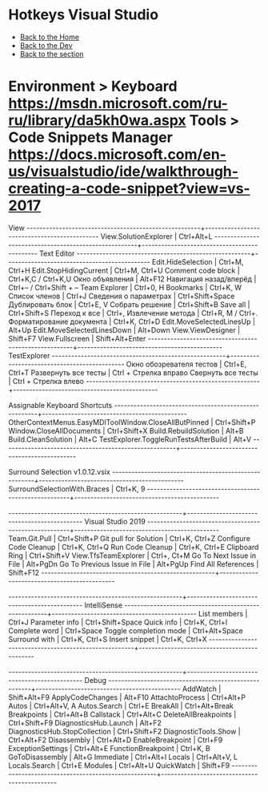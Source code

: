 # Hotkeys Visual Studio

- [Back to the Home](../../../README.md)
- [Back to the Dev](../../README.md)
- [Back to the section](README.md)

Environment > Keyboard
https://msdn.microsoft.com/ru-ru/library/da5kh0wa.aspx
Tools > Code Snippets Manager
https://docs.microsoft.com/en-us/visualstudio/ide/walkthrough-creating-a-code-snippet?view=vs-2017
====================================================================================================

View
------------------------------------------------------+---------------------------------------------
View.SolutionExplorer                                 | Ctrl+Alt+L
------------------------------------------------------+---------------------------------------------
Text Editor
------------------------------------------------------+---------------------------------------------
Edit.HideSelection                                    | Ctrl+M, Ctrl+H
Edit.StopHidingCurrent                                | Ctrl+M, Ctrl+U
Comment code block                                    | Ctrl+K,C / Ctrl+K,U
Окно объявления                                       | Alt+F12
Навигация назад/вперёд                                | Ctrl+– / Ctrl+Shift + –
Team Explorer                                         | Ctrl+0, H
Bookmarks                                             | Ctrl+K, W
Список членов                                         | Ctrl+J
Сведения о параметрах                                 | Ctrl+Shift+Space
Дублировать блок                                      | Ctrl+E, V
Собрать решение                                       | Ctrl+Shift+B
Save all                                              | Ctrl+Shift+S
Переход к все                                         | Ctrl+,
Извлечение метода                                     | Ctrl+R, M / Ctrl+.
Форматирование документа                              | Ctrl+K, Ctrl+D
Edit.MoveSelectedLinesUp                              | Alt+Up
Edit.MoveSelectedLinesDown                            | Alt+Down
View.ViewDesigner                                     | Shift+F7
View.Fullscreen                                       | Shift+Alt+Enter
------------------------------------------------------+---------------------------------------------
TestExplorer
------------------------------------------------------+---------------------------------------------
Окно обозревателя тестов                              | Ctrl+E, Ctrl+T
Развернуть все тесты                                  | Ctrl + Стрелка вправо
Свернуть все тесты                                    | Ctrl + Стрелка влево
------------------------------------------------------+---------------------------------------------

Assignable Keyboard Shortcuts
------------------------------------------------------+---------------------------------------------
OtherContextMenus.EasyMDIToolWindow.CloseAllButPinned | Ctrl+Shift+P
Window.CloseAllDocuments                              | Ctrl+Shift+X
Build.RebuildSolution                                 | Alt+B
Build.CleanSolution                                   | Alt+C
TestExplorer.ToggleRunTestsAfterBuild                 | Alt+V
------------------------------------------------------+---------------------------------------------

Surround Selection v1.0.12.vsix
------------------------------------------------------+---------------------------------------------
SurroundSelectionWith.Braces                          | Ctrl+K, 9
------------------------------------------------------+---------------------------------------------

------------------------------------------------------+---------------------------------------------
Visual Studio 2019
------------------------------------------------------+---------------------------------------------
Team.Git.Pull                                         | Ctrl+Shift+P
Git pull for Solution                                 | Ctrl+K, Ctrl+Z
Configure Code Cleanup                                | Ctrl+K, Ctrl+Q
Run Code Cleanup                                      | Ctrl+K, Ctrl+E
Clipboard Ring                                        | Ctrl+Shift+V
View.TfsTeamExplorer                                  | Ctrl+\, Ct+M
Go To Next Issue in File                              | Alt+PgDn
Go To Previous Issue in File                          | Alt+PgUp
Find All References                                   | Shift+F12
------------------------------------------------------+---------------------------------------------

------------------------------------------------------+---------------------------------------------
IntelliSense
------------------------------------------------------+---------------------------------------------
List members                                          | Ctrl+J
Parameter info                                        | Ctrl+Shift+Space
Quick info                                            | Ctrl+K, Ctrl+I
Complete word                                         | Ctrl+Space
Toggle completion mode                                | Ctrl+Alt+Space
Surround with                                         | Ctrl+K, Ctrl+S
Insert snippet                                        | Ctrl+K, Ctrl+X
------------------------------------------------------+---------------------------------------------

------------------------------------------------------+---------------------------------------------
Debug
------------------------------------------------------+---------------------------------------------
AddWatch                                              | Shift+Alt+F9
ApplyCodeChanges                                      | Alt+F10
AttachtoProcess                                       | Ctrl+Alt+P
Autos                                                 | Ctrl+Alt+V, A
Autos.Search                                          | Ctrl+E
BreakAll                                              | Ctrl+Alt+Break
Breakpoints                                           | Ctrl+Alt+B
Callstack                                             | Ctrl+Alt+C
DeleteAllBreakpoints                                  | Ctrl+Shift+F9
DiagnosticsHub.Launch                                 | Alt+F2
DiagnosticsHub.StopCollection                         | Ctrl+Shift+F2
DiagnosticTools.Show                                  | Ctrl+Alt+F2
Disassembly                                           | Ctrl+Alt+D
EnableBreakpoint                                      | Ctrl+F9
ExceptionSettings                                     | Ctrl+Alt+E
FunctionBreakpoint                                    | Ctrl+K, B
GoToDisassembly                                       | Alt+G
Immediate                                             | Ctrl+Alt+I
Locals                                                | Ctrl+Alt+V, L
Locals.Search                                         | Ctrl+E
Modules                                               | Ctrl+Alt+U
QuickWatch                                            | Shift+F9
------------------------------------------------------+---------------------------------------------
